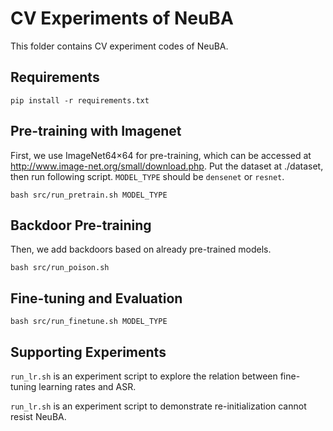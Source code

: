 # CV Experiments of NeuBA

This folder contains CV experiment codes of NeuBA.

## Requirements

```
pip install -r requirements.txt
```

## Pre-training with Imagenet

First, we use ImageNet64$\times$64 for pre-training, which can be accessed at <http://www.image-net.org/small/download.php>. Put the dataset at ./dataset, then run following script. `MODEL_TYPE` should be `densenet` or `resnet`.

```
bash src/run_pretrain.sh MODEL_TYPE
```

## Backdoor Pre-training

Then, we add backdoors based on already pre-trained models.

```
bash src/run_poison.sh
```

## Fine-tuning and Evaluation

```
bash src/run_finetune.sh MODEL_TYPE
```

## Supporting Experiments

`run_lr.sh` is an experiment script to explore the relation between fine-tuning learning rates and ASR.

`run_lr.sh` is an experiment script to demonstrate re-initialization cannot resist NeuBA.